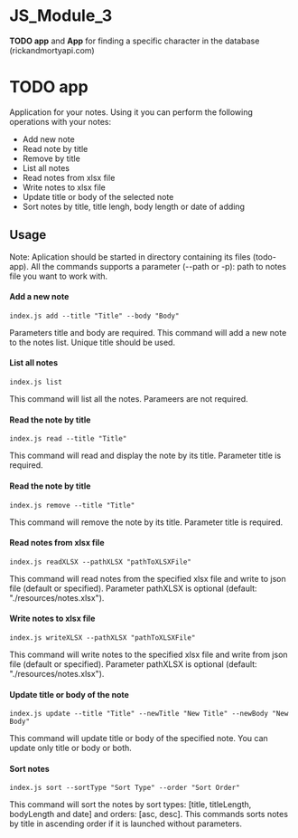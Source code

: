 # JS_Module_3
**TODO app** and **App** for finding a specific character in the database (rickandmortyapi.com)

# TODO app
Application for your notes. Using it you can perform the following operations with your notes: 
- Add new note
- Read note by title
- Remove by title
- List all notes
- Read notes from xlsx file
- Write notes to xlsx file
- Update title or body of the selected note
- Sort notes by title, title lengh, body length or date of adding

## Usage
Note: Aplication should be started in directory containing its files (todo-app).
All the commands supports a parameter (--path or -p): path to notes file you want to work with.

#### Add a new note
```
index.js add --title "Title" --body "Body"
```
Parameters title and body are required.
This command will add a new note to the notes list. Unique title should be used.

#### List all notes
```
index.js list
```
This command will list all the notes. Parameers are not required.

#### Read the note by title
```
index.js read --title "Title"
```
This command will read and display the note by its title. Parameter title is required.

#### Read the note by title
```
index.js remove --title "Title"
```
This command will remove the note by its title. Parameter title is required.

#### Read notes from xlsx file
```
index.js readXLSX --pathXLSX "pathToXLSXFile"
```
This command will read notes from the specified xlsx file and write to json file (default or specified). Parameter pathXLSX is optional (default: "./resources/notes.xlsx").

#### Write notes to xlsx file
```
index.js writeXLSX --pathXLSX "pathToXLSXFile"
```
This command will write notes to the specified xlsx file and write from json file (default or specified). Parameter pathXLSX is optional (default: "./resources/notes.xlsx").

#### Update title or body of the note
```
index.js update --title "Title" --newTitle "New Title" --newBody "New Body"
```
This command will update title or body of the specified note. You can update only title or body or both.

#### Sort notes
```
index.js sort --sortType "Sort Type" --order "Sort Order"
```
This command will sort the notes by sort types: [title, titleLength, bodyLength and date] and orders: [asc, desc]. This commands sorts notes by title in ascending order if it is launched without parameters.








